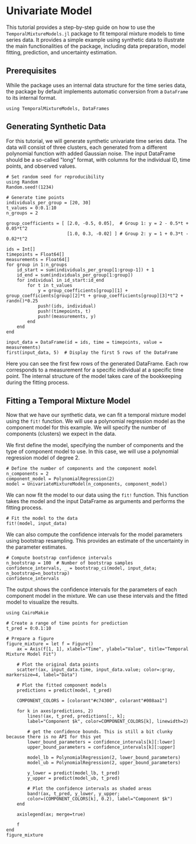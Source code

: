 # Univariate Model
This tutorial provides a step-by-step guide on how to use the `TemporalMixtureModels.jl` package to fit temporal mixture models to time series data. It provides a simple example using synthetic data to illustrate the main functionalities of the package, including data preparation, model fitting, prediction, and uncertainty estimation.

## Prerequisites
While the package uses an internal data structure for the time series data, the package by default implements automatic conversion from a `DataFrame` to its internal format. 
```@example univariate
using TemporalMixtureModels, DataFrames
```

## Generating Synthetic Data
For this tutorial, we will generate synthetic univariate time series data. The data will consist of three clusters, each generated from a different polynomial function with added Gaussian noise. The input DataFrame should be a so-called "long" format, with columns for the individual ID, time points, and observed values. 
```@example univariate
# Set random seed for reproducibility
using Random
Random.seed!(1234)

# Generate time points
individuals_per_group = [20, 30]
t_values = 0:0.1:10
n_groups = 2

group_coefficients = [ [2.0, -0.5, 0.05],  # Group 1: y = 2 - 0.5*t + 0.05*t^2
                       [1.0, 0.3, -0.02] ] # Group 2: y = 1 + 0.3*t - 0.02*t^2

ids = Int[]
timepoints = Float64[]
measurements = Float64[]
for group in 1:n_groups
    id_start = sum(individuals_per_group[1:group-1]) + 1
    id_end = sum(individuals_per_group[1:group])
    for individual in id_start:id_end
        for t in t_values
            y = group_coefficients[group][1] + group_coefficients[group][2]*t + group_coefficients[group][3]*t^2 + randn()*0.25
            push!(ids, individual)
            push!(timepoints, t)
            push!(measurements, y)
        end
    end
end

input_data = DataFrame(id = ids, time = timepoints, value = measurements)
first(input_data, 5)  # Display the first 5 rows of the DataFrame
```

Here you can see the first few rows of the generated DataFrame. Each row corresponds to a measurement for a specific individual at a specific time point. The internal structure of the model takes care of the bookkeeping during the fitting process.

## Fitting a Temporal Mixture Model
Now that we have our synthetic data, we can fit a temporal mixture model using the `fit!` function. We will use a polynomial regression model as the component model for this example. We will specify the number of components (clusters) we expect in the data.

We first define the model, specifying the number of components and the type of component model to use. In this case, we will use a polynomial regression model of degree 2.
```@example univariate
# Define the number of components and the component model
n_components = 2
component_model = PolynomialRegression(2)
model = UnivariateMixtureModel(n_components, component_model)
```

We can now fit the model to our data using the `fit!` function. This function takes the model and the input DataFrame as arguments and performs the fitting process.
```@example univariate
# Fit the model to the data
fit!(model, input_data)
```

We can also compute the confidence intervals for the model parameters using bootstrap resampling. This provides an estimate of the uncertainty in the parameter estimates.
```@example univariate
# Compute bootstrap confidence intervals
n_bootstrap = 100  # Number of bootstrap samples
confidence_intervals, _ = bootstrap_ci(model, input_data; n_bootstrap=n_bootstrap)
confidence_intervals
```

The output shows the confidence intervals for the parameters of each component model in the mixture. We can use these intervals and the fitted model to visualize the results.

```@example univariate
using CairoMakie

# Create a range of time points for prediction
t_pred = 0:0.1:10

# Prepare a figure
figure_mixture = let f = Figure()
    ax = Axis(f[1, 1], xlabel="Time", ylabel="Value", title="Temporal Mixture Model Fit")

    # Plot the original data points
    scatter!(ax, input_data.time, input_data.value; color=:gray, markersize=4, label="Data")

    # Plot the fitted component models
    predictions = predict(model, t_pred)

    COMPONENT_COLORS = [colorant"#c74300", colorant"#008aa1"]

    for k in axes(predictions, 2)
        lines!(ax, t_pred, predictions[:, k]; 
        label="Component $k", color=COMPONENT_COLORS[k], linewidth=2)

        # get the confidence bounds. This is still a bit clunky because there is no API for this yet
        lower_bound_parameters = confidence_intervals[k][:lower]
        upper_bound_parameters = confidence_intervals[k][:upper]

        model_lb = PolynomialRegression(2, lower_bound_parameters)
        model_ub = PolynomialRegression(2, upper_bound_parameters)

        y_lower = predict(model_lb, t_pred)
        y_upper = predict(model_ub, t_pred)

        # Plot the confidence intervals as shaded areas
        band!(ax, t_pred, y_lower, y_upper; 
        color=(COMPONENT_COLORS[k], 0.2), label="Component $k")
    end

    axislegend(ax; merge=true)

    f
end
figure_mixture
```
